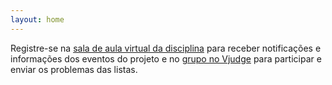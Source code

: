 ```yaml
---
layout: home
---
```

Registre-se na [sala de aula virtual da disciplina](https://discord.com/invite/NYd4p3pnBb) para receber notificações e informações dos eventos do projeto e no [grupo no Vjudge](https://vjudge.net/group/programacao-competitiva-2022-1?r=ORG8tNIUDdZl9jZbPvnc) para participar e enviar os problemas das listas.
